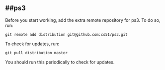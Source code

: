 
##ps3
-----
Before you start working, add the extra remote repository for ps3. To do so, run:

`git remote add distribution git@github.com:cs51/ps3.git`

To check for updates, run:

`git pull distribution master`

You should run this periodically to check for updates.
